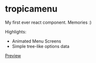 # tropicamenu

My first ever react component. Memories :)

Highlights:
- Animated Menu Screens
- Simple tree-like options data

[Preview](https://tropicamenu.netlify.app/)

<picture>
    <source srcset="/media/cc0-images/surfer-240-200.jpg" media="(orientation: portrait)">
    <img src="https://otagungu.sirv.com/edwardgyampo/tropicamenu/img01i93.png" alt="">
</picture>
